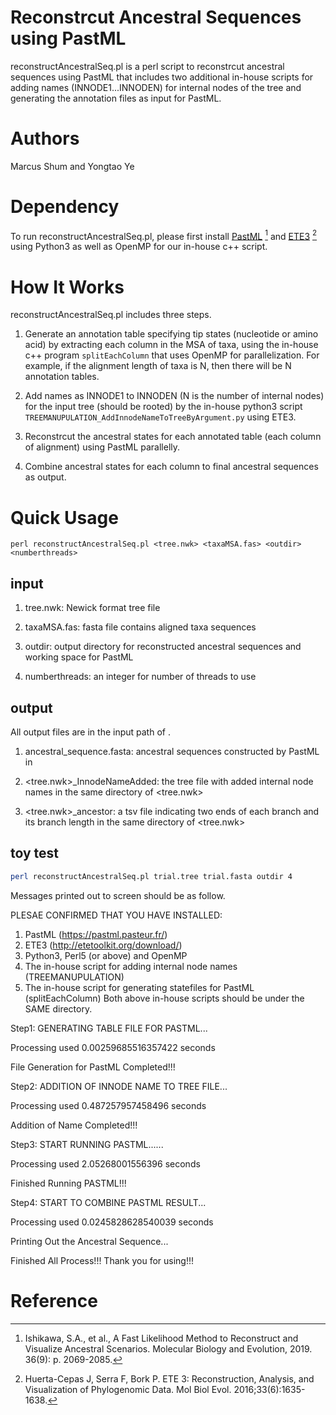 # Reconstrcut Ancestral Sequences using PastML

reconstructAncestralSeq.pl is a perl script to reconstrcut ancestral sequences using PastML
that includes two additional in-house scripts for adding names (INNODE1...INNODEN) for internal nodes of the tree 
and generating the annotation files as input for PastML.


# Authors

Marcus Shum and Yongtao Ye

# Dependency

To run reconstructAncestralSeq.pl, please first install [PastML](https://github.com/evolbioinfo/pastml) [^1] and [ETE3](http://etetoolkit.org/new_download/) [^2]
using Python3 as well as OpenMP for our in-house c++ script.

# How It Works 

reconstructAncestralSeq.pl includes three steps.

1) Generate an annotation table specifying tip states (nucleotide or amino acid) by extracting each column in the MSA of taxa, 
using the in-house c++ program `splitEachColumn` that uses OpenMP for parallelization. 
For example, if the alignment length of taxa is N, then there will be N annotation tables.


2) Add names as INNODE1 to INNODEN (N is the number of internal nodes) for the input tree (should be rooted)
by the in-house python3 script `TREEMANUPULATION_AddInnodeNameToTreeByArgument.py` using ETE3.

3) Reconstrcut the ancestral states for each annotated table (each column of alignment) using PastML parallelly.

4) Combine ancestral states for each column to final ancestral sequences as output.

# Quick Usage

`perl reconstructAncestralSeq.pl <tree.nwk> <taxaMSA.fas> <outdir> <numberthreads>`

## input 
1) tree.nwk: Newick format tree file
  
2) taxaMSA.fas: fasta file contains aligned taxa sequences
  
3) outdir: output directory for reconstructed ancestral sequences and working space for PastML
  
4) numberthreads: an integer for number of threads to use

## output 
All output files are in the input path of <outdir>.
  
1) ancestral_sequence.fasta: ancestral sequences constructed by PastML in <outdir>
  
2) <tree.nwk>\_InnodeNameAdded: the tree file with added internal node names in the same directory of <tree.nwk>
  
3) <tree.nwk>\_ancestor: a tsv file indicating two ends of each branch and its branch length in the same directory of <tree.nwk>

## toy test

```bash
perl reconstructAncestralSeq.pl trial.tree trial.fasta outdir 4
```

Messages printed out to screen should be as follow.
 
PLESAE CONFIRMED THAT YOU HAVE INSTALLED:
1. PastML (https://pastml.pasteur.fr/)
2. ETE3 (http://etetoolkit.org/download/)
3. Python3, Perl5 (or above) and OpenMP
4. The in-house script for adding internal node names (TREEMANUPULATION)
5. The in-house script for generating statefiles for PastML (splitEachColumn)
Both above in-house scripts should be under the SAME directory.

Step1: GENERATING TABLE FILE FOR PASTML...

Processing used 0.00259685516357422 seconds

File Generation for PastML Completed!!!

Step2: ADDITION OF INNODE NAME TO TREE FILE...

Processing used 0.487257957458496 seconds

Addition of Name Completed!!!

Step3: START RUNNING PASTML......

Processing used 2.05268001556396 seconds

Finished Running PASTML!!!

Step4: START TO COMBINE PASTML RESULT...

Processing used 0.0245828628540039 seconds

Printing Out the Ancestral Sequence...

Finished All Process!!! Thank you for using!!!

# Reference
[^1]: Ishikawa, S.A., et al., A Fast Likelihood Method to Reconstruct and Visualize Ancestral Scenarios. Molecular Biology and Evolution, 2019. 36(9): p. 2069-2085.
[^2]: Huerta-Cepas J, Serra F, Bork P. ETE 3: Reconstruction, Analysis, and Visualization of Phylogenomic Data. Mol Biol Evol. 2016;33(6):1635-1638. 
